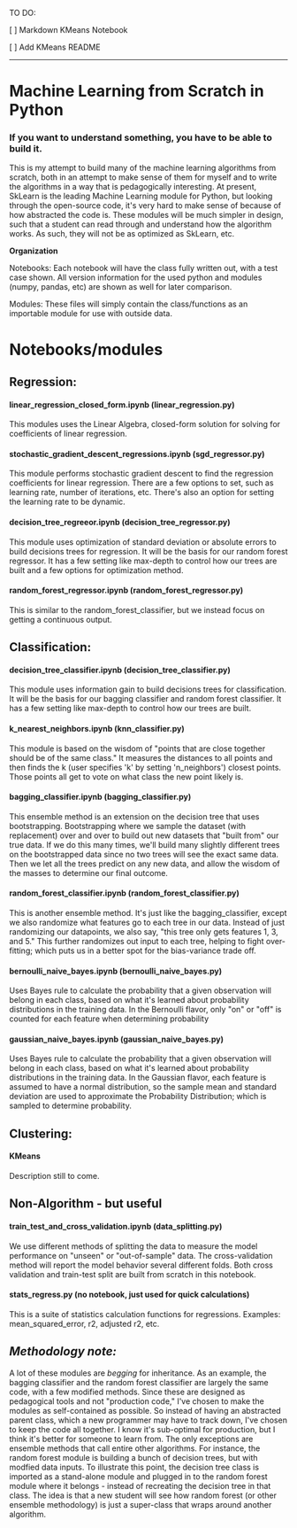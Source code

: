 TO DO:

  [ ] Markdown KMeans Notebook

  [ ] Add KMeans README

---
# Machine Learning from Scratch in Python


### If you want to understand something, you have to be able to build it. 

This is my attempt to build many of the machine learning algorithms from
scratch, both in an attempt to make sense of them for myself and to write the
algorithms in a way that is pedagogically interesting. At present, SkLearn is
the leading Machine Learning module for Python, but looking through the
open-source code, it's very hard to make sense of because of how abstracted
the code is. These modules will be much simpler in design, such that a student
can read through and understand how the algorithm works. As such, they will
not be as optimized as SkLearn, etc.

**__Organization__**

Notebooks: Each notebook will have the class fully written out, with a test case shown.
All version information for the used python and modules (numpy, pandas, etc)
are shown as well for later comparison. 

Modules: These files will simply contain the class/functions as an importable
module for use with outside data.

# Notebooks/modules

## Regression: 

#### linear_regression_closed_form.ipynb (linear_regression.py)

This modules uses the Linear Algebra, closed-form solution for solving for
coefficients of linear regression. 

#### stochastic_gradient_descent_regressions.ipynb (sgd_regressor.py)

This module performs stochastic gradient descent to find the regression
coefficients for linear regression. There are a few options to set, such as
learning rate, number of iterations, etc. There's also an option for setting
the learning rate to be dynamic. 

#### decision_tree_regreeor.ipynb (decision_tree_regressor.py)

This module uses optimization of standard deviation or absolute errors to build decisions trees for
regression. It will be the basis for our random
forest regressor. It has a few setting like max-depth to control how our
trees are built and a few options for optimization method.

#### random_forest_regressor.ipynb (random_forest_regressor.py)

This is similar to the random_forest_classifier, but we instead focus on getting a continuous output.

## Classification:

#### decision_tree_classifier.ipynb (decision_tree_classifier.py)

This module uses information gain to build decisions trees for
classification. It will be the basis for our bagging classifier and random
forest classifier. It has a few setting like max-depth to control how our
trees are built.


#### k_nearest_neighbors.ipynb (knn_classifier.py)

This module is based on the wisdom of "points that are close together should
be of the same class." It measures the distances to all points and then finds
the k (user specifies 'k' by setting 'n_neighbors') closest points. Those points all get to vote on
what class the new point likely is. 

#### bagging_classifier.ipynb (bagging_classifier.py)

This ensemble method is an extension on the decision tree that uses
bootstrapping. Bootstrapping where we sample the dataset (with replacement)
over and over to build out new datasets that "built from" our true data. If we
do this many times, we'll build many slightly different trees on the bootstrapped data
since no two trees will see the exact same data. Then we let all the trees
predict on any new data, and allow the wisdom of the masses to determine our
final outcome.

#### random_forest_classifier.ipynb (random_forest_classifier.py)

This is another ensemble method. It's just like the bagging_classifier, except
we also randomize what features go to each tree in our data. Instead of just
randomizing our datapoints, we also say, "this tree only gets features 1, 3,
and 5." This further randomizes out input to each tree, helping to fight
over-fitting; which puts us in a better spot for the bias-variance trade off.

#### bernoulli_naive_bayes.ipynb (bernoulli_naive_bayes.py)

Uses Bayes rule to calculate the probability that a given observation will belong in each class, 
based on what it's learned about probability distributions in the training data. In the Bernoulli 
flavor, only "on" or "off" is counted for each feature when determining probability

#### gaussian_naive_bayes.ipynb (gaussian_naive_bayes.py)

Uses Bayes rule to calculate the probability that a given observation will belong in each class, 
based on what it's learned about probability distributions in the training data. In the Gaussian 
flavor, each feature is assumed to have a normal distribution, so the sample mean and standard deviation are used
to approximate the Probability Distribution; which is sampled to determine probability.

## Clustering:

#### KMeans

Description still to come. 

## Non-Algorithm - but useful

#### train_test_and_cross_validation.ipynb (data_splitting.py)

We use different methods of splitting the data to measure the model
performance on "unseen" or "out-of-sample" data. The cross-validation method
will report the model behavior several different folds. Both cross validation
and train-test split are built from scratch in this notebook. 

#### stats\_regress.py (no notebook, just used for quick calculations)

This is a suite of statistics calculation functions for regressions. Examples:
mean_squared_error, r2, adjusted r2, etc.


## _Methodology note:_

A lot of these modules are *begging* for inheritance. As an example, the
bagging classifier and the random forest classifier are largely the same code,
with a few modified methods. Since these are designed as pedagogical tools and
not "production code," I've chosen to make the modules as self-contained as
possible. So instead of having an abstracted parent class, which a new
programmer may have to track down, I've chosen to keep the code all together.
I know it's sub-optimal for production, but I think it's better for someone to
learn from. The only exceptions are ensemble methods that call entire other
algorithms. For instance, the random forest module is building a bunch of
decision trees, but with modfied data inputs. To illustrate this point, the
decision tree class is imported as a stand-alone module and plugged in to the
random forest module where it belongs - instead of recreating the decision
tree in that class. The idea is that a new student will see how random forest
(or other ensemble methodology) is just a super-class that wraps around
another algorithm.

